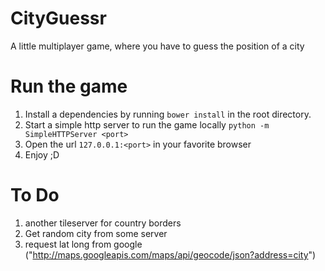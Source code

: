 ﻿# CityGuessr
A little multiplayer game, where you have to guess the position of a city

# Run the game
1. Install a dependencies by running `bower install` in the root directory.
2. Start a simple http server to run the game locally `python -m SimpleHTTPServer <port>`
3. Open the url `127.0.0.1:<port>` in your favorite browser 
4. Enjoy ;D

# To Do
1. another tileserver for country borders 
2. Get random city from some server
3. request lat long from google ("http://maps.googleapis.com/maps/api/geocode/json?address=city")




 